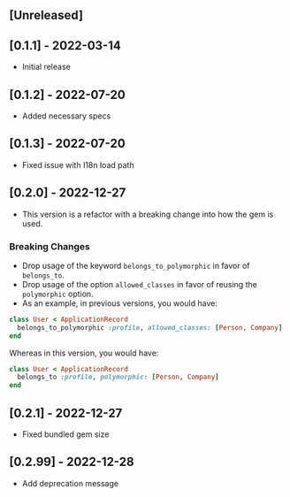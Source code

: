 ## [Unreleased]

## [0.1.1] - 2022-03-14

- Initial release

## [0.1.2] - 2022-07-20

- Added necessary specs

## [0.1.3] - 2022-07-20

- Fixed issue with I18n load path

## [0.2.0] - 2022-12-27

- This version is a refactor with a breaking change into how the gem is used.

### Breaking Changes

- Drop usage of the keyword `belongs_to_polymorphic` in favor of `belongs_to`.
- Drop usage of the option `allowed_classes` in favor of reusing the `polymorphic` option.
- As an example, in previous versions, you would have:

```ruby
class User < ApplicationRecord
  belongs_to_polymorphic :profile, allowed_classes: [Person, Company]
end
```
Whereas in this version, you would have:

```ruby
class User < ApplicationRecord
  belongs_to :profile, polymorphic: [Person, Company]
end
```

## [0.2.1] - 2022-12-27

- Fixed bundled gem size

## [0.2.99] - 2022-12-28

- Add deprecation message

